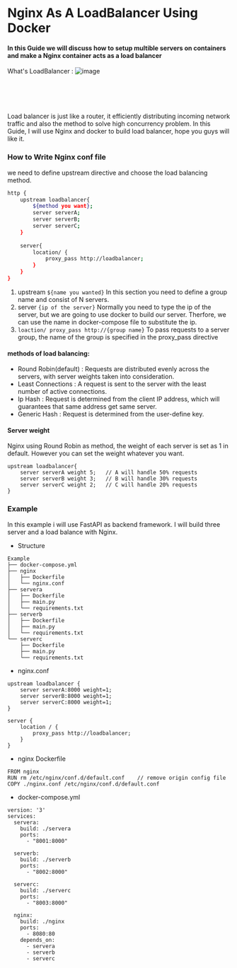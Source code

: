 # Nginx As A LoadBalancer Using Docker
#### In this Guide we will discuss how to setup multible servers on containers and make a Nginx container acts as a load balancer
What's LoadBalancer : 
![image](https://github.com/user-attachments/assets/bbf939cc-f49e-4bd3-ae44-8cae6390ceaa)
\
\
\
\
\
\
Load balancer is just like a router, it efficiently distributing incoming network traffic and also the method to solve high concurrency problem. In this Guide, I will use Nginx and docker to build load balancer, hope you guys will like it.

### How to Write Nginx conf file 
we need to define upstream directive and choose the load balancing method.
```bash
http {
    upstream loadbalancer{
        ${method you want};
        server serverA;
        server serverB;
        server serverC;
    }
    
    server{
        location/ {
            proxy_pass http://loadbalancer;
        }
    }
}
```
1. upstream `${name you wanted}` In this section you need to define a group name and consist of N servers.
2. server `{ip of the server}` Normally you need to type the ip of the server, but we are going to use docker to build our server. Therfore, we can use the name in docker-compose file to substitute the ip.
3. `loaction/ proxy_pass http://{group name}` To pass requests to a server group, the name of the group is specified in the proxy_pass directive

#### methods of load balancing:
-   Round Robin(default) : Requests are distributed evenly across the servers, with server weights taken into consideration.
-   Least Connections : A request is sent to the server with the least number of active connections.
-   Ip Hash : Request is determined from the client IP address, which will guarantees that same address get same server.
-   Generic Hash : Request is determined from the user-define key.


#### Server weight
Nginx using Round Robin as method, the weight of each server is set as 1 in default. However you can set the weight whatever you want.
```
upstream loadbalancer{
    server serverA weight 5;   // A will handle 50% requests
    server serverB weight 3;   // B will handle 30% requests
    server serverC weight 2;   // C will handle 20% requests
}
```

### Example
In this example i will use FastAPI as backend framework. I will build three server and a load balance with Nginx.
* Structure
```
Example
├── docker-compose.yml
├── nginx
│   ├── Dockerfile
│   └── nginx.conf
├── servera
│   ├── Dockerfile
│   ├── main.py
│   └── requirements.txt
├── serverb
│   ├── Dockerfile
│   ├── main.py
│   └── requirements.txt
└── serverc
    ├── Dockerfile
    ├── main.py
    └── requirements.txt
```    
* nginx.conf
```
upstream loadbalancer {
    server serverA:8000 weight=1;
    server serverB:8000 weight=1;
    server serverC:8000 weight=1;
}

server {
    location / {
        proxy_pass http://loadbalancer;
    }
}

```
* nginx Dockerfile
```
FROM nginx
RUN rm /etc/nginx/conf.d/default.conf    // remove origin config file
COPY ./nginx.conf /etc/nginx/conf.d/default.conf
```

* docker-compose.yml
```
version: '3'
services:
  servera:
    build: ./servera
    ports:
      - "8001:8000" 

  serverb:
    build: ./serverb
    ports:
      - "8002:8000"   

  serverc:
    build: ./serverc
    ports:
      - "8003:8000" 

  nginx:
    build: ./nginx
    ports:
      - 8080:80
    depends_on:
      - servera
      - serverb
      - serverc
```
